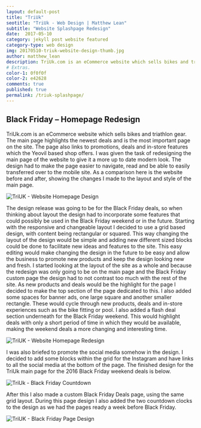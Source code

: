 ```yaml
---
layout: default-post
title: "TriUk"
seotitle: "TriUk - Web Design | Matthew Lean"
subtitle: "Website Splashpage Redesign"
date:  2017-05-10
category: jekyll post website featured
category-type: web design
img: 20170510-triuk-website-design-thumb.jpg
author: matthew_lean
description: TriUk.com is an eCommerce website which sells bikes and triathlon gear. The main page highlights the newest deals and is the most important page on the site.
# Extras.
color-1: 0f0f0f
color-2: e42628
comments: true
published: true
permalink: /triuk-splashpage/
---
```


## Black Friday – Homepage Redesign

TriUk.com is an eCommerce website which sells bikes and triathlon gear. The main page highlights the newest deals and is the most important page on the site. The page also links to promotions, deals and in-store features which the Yeovil based shop offers.
I was given the task of redesigning the main page of the website to give it a more up to date modern look. The design had to make the page easier to navigate, read and be able to easily transferred over to the mobile site.
As a comparison here is the website before and after, showing the changes I made to the layout and style of the main page.

<div href="#" data-featherlight="{{ site.url }}/assets/site-post/triuk_mainpagedesign_beforeafter.jpg" class="img"><img alt="TriUK - Website Homepage Design" src="{{ site.url }}/assets/site-post/triuk_mainpagedesign_beforeafter.jpg"></div>

The design release was going to be for the Black Friday deals, so when thinking about layout the design had to incorporate some features that could possibly be used in the Black Friday weekend or in the future.
Starting with the responsive and changeable layout I decided to use a grid based design, with content being rectangular or squared. This way changing the layout of the design would be simple and adding new different sized blocks could be done to facilitate new ideas and features to the site. This easy editing would make changing the design in the future to be easy and allow the business to promote new products and keep the design looking new and fresh.
I started looking at the layout of the site as a whole and because the redesign was only going to be on the main page and the Black Friday custom page the design had to not contrast too much with the rest of the site.
As new products and deals would be the highlight for the page I decided to make the top section of the page dedicated to this. I also added some spaces for banner ads, one large square and another smaller rectangle. These would cycle through new products, deals and in-store experiences such as the bike fitting or pool. I also added a flash deal section underneath for the Black Friday weekend. This would highlight deals with only a short period of time in which they would be available, making the weekend deals a more changing and interesting time.

<div href="#" data-featherlight="{{ site.url }}/assets/site-post/triuk_redesign_section_1.jpg" class="img"><img alt="TriUK - Website Homepage Redesign" src="{{ site.url }}/assets/site-post/triuk_redesign_section_1.jpg"></div>

I was also briefed to promote the social media somehow in the design. I decided to add some blocks within the grid for the Instagram and have links to all the social media at the bottom of the page.
The finished design for the TriUk main page for the 2016 Black Friday weekend deals is below.

<div href="#" data-featherlight="{{ site.url }}/assets/site-post/BlackFriday-Countdown-Main-Page.jpg" class="img"><img alt="TriUk - Black Friday Countdown" src="{{ site.url }}/assets/site-post/BlackFriday-Countdown-Main-Page.jpg"></div>

After this I also made a custom Black Friday Deals page, using the same grid layout. During this page design I also added the two countdown clocks to the design as we had the pages ready a week before Black Friday.

<div href="#" data-featherlight="{{ site.url }}/assets/site-post/Black-Friday-Custom-Page.png" class="img"><img alt="TriUK - Black Friday Page Design" src="{{ site.url }}/assets/site-post/Black-Friday-Custom-Page.png"></div>
